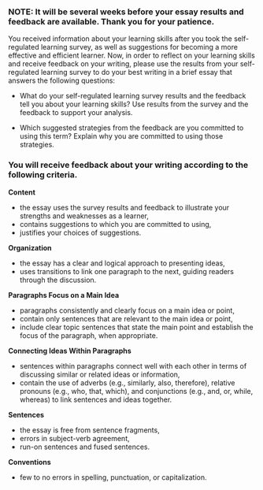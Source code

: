 ### NOTE: It will be several weeks before your essay results and feedback are available. Thank you for your patience.

You received information about your learning skills after you took the self-regulated learning survey, as well as suggestions for becoming a more effective and efficient learner. Now, in order to reflect on your learning skills and receive feedback on your writing, please use the results from your self-regulated learning survey to do your best writing in a brief essay that answers the following questions:

* What do your self-regulated learning survey results and the feedback tell you about your learning skills? Use results from the survey and the feedback to support your analysis.

* Which suggested strategies from the feedback are you committed to using this term? Explain why you are committed to using those strategies.

### You will receive feedback about your writing according to the following criteria.

**Content**

* the essay uses the survey results and feedback to illustrate your strengths and weaknesses as a learner,
* contains suggestions to which you are committed to using,
* justifies your choices of suggestions.

**Organization**

* the essay has a clear and logical approach to presenting ideas,
* uses transitions to link one paragraph to the next, guiding readers through the discussion.

**Paragraphs Focus on a Main Idea**

* paragraphs consistently and clearly focus on a main idea or point,
* contain only sentences that are relevant to the main idea or point,
* include clear topic sentences that state the main point and establish the focus of the paragraph, when appropriate.

**Connecting Ideas Within Paragraphs**

* sentences within paragraphs connect well with each other in terms of discussing similar or related ideas or information,
* contain the use of adverbs (e.g., similarly, also, therefore), relative pronouns (e.g., who, that, which), and conjunctions (e.g., and, or, while, whereas) to link sentences and ideas together.

**Sentences**

* the essay is free from sentence fragments,
* errors in subject-verb agreement,
* run-on sentences and fused sentences.

**Conventions**

* few to no errors in spelling, punctuation, or capitalization.

